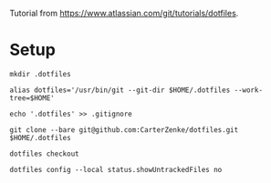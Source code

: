 Tutorial from <https://www.atlassian.com/git/tutorials/dotfiles>.

# Setup

```
mkdir .dotfiles
```

```
alias dotfiles='/usr/bin/git --git-dir $HOME/.dotfiles --work-tree=$HOME'
```

```
echo '.dotfiles' >> .gitignore
```

```
git clone --bare git@github.com:CarterZenke/dotfiles.git $HOME/.dotfiles
```

```
dotfiles checkout
```

```
dotfiles config --local status.showUntrackedFiles no
```
